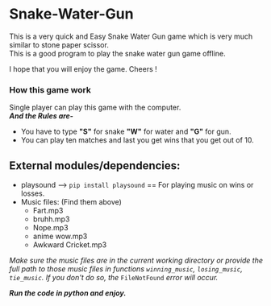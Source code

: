 # Snake-Water-Gun

This is a very quick and Easy Snake Water Gun game which is very much similar to stone paper scissor. <br>
This is a good program to play the snake water gun game offline. <br>

I hope that you will enjoy the game.
Cheers !

### How this game work

Single player can play this game with the computer.<br>
__*And the Rules are-*__
* You have to type __"S"__ for snake __"W"__ for water and __"G"__ for gun.
* You can play ten matches and last you get wins that you get out of 10.

## External modules/dependencies:
- playsound --> ```pip install playsound``` == For playing music on wins or losses.
- Music files: (Find them above)
    - Fart.mp3
    - bruhh.mp3
    - Nope.mp3
    - anime wow.mp3
    - Awkward Cricket.mp3
    
*Make sure the music files are in the current working directory or provide the full path to those music files in functions ```winning_music```, ```losing_music```, ```tie_music```. If you don't do so, the* ```FileNotFound``` *error will occur.*


__*Run the code in python and enjoy.*__
